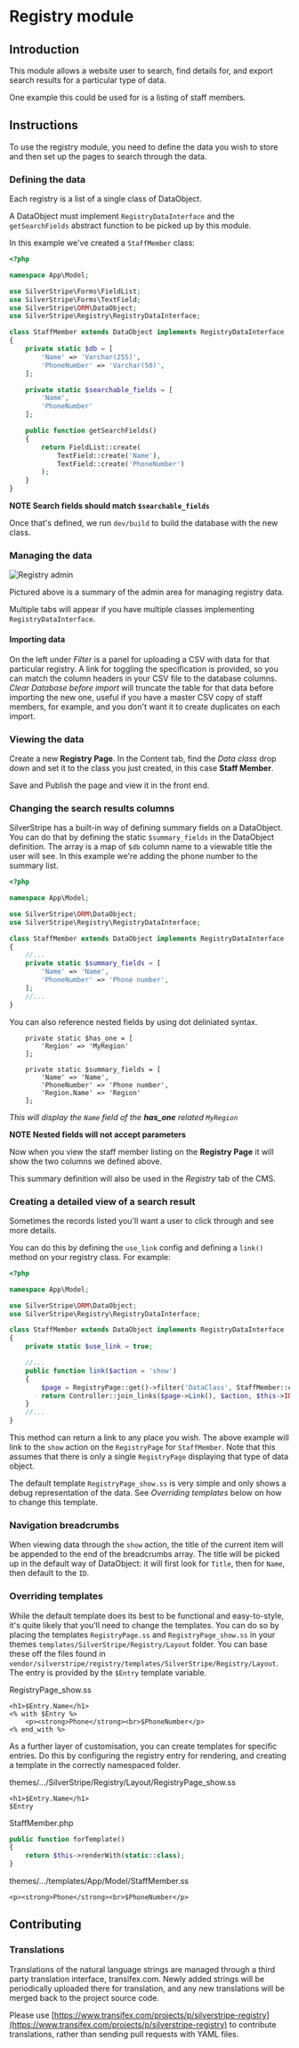 # Registry module

## Introduction

This module allows a website user to search, find details for, and export search results
for a particular type of data.

One example this could be used for is a listing of staff members.

## Instructions

To use the registry module, you need to define the data you wish to store and then set up the pages
to search through the data.

### Defining the data

Each registry is a list of a single class of DataObject.

A DataObject must implement `RegistryDataInterface` and the
`getSearchFields` abstract function to be picked up by this module.

In this example we've created a `StaffMember` class:

```php
<?php

namespace App\Model;

use SilverStripe\Forms\FieldList;
use SilverStripe\Forms\TextField;
use SilverStripe\ORM\DataObject;
use SilverStripe\Registry\RegistryDataInterface;

class StaffMember extends DataObject implements RegistryDataInterface
{
    private static $db = [
        'Name' => 'Varchar(255)',
        'PhoneNumber' => 'Varchar(50)',
    ];

    private static $searchable_fields = [
        'Name',
        'PhoneNumber'
    ];

    public function getSearchFields()
    {
        return FieldList::create(
            TextField::create('Name'),
            TextField::create('PhoneNumber')
        );
    }
}
```

**NOTE Search fields should match `$searchable_fields`**

Once that's defined, we run `dev/build` to build the database with the new class.

### Managing the data

![Registry admin](userguide/_images/registry-admin.png)

Pictured above is a summary of the admin area for managing registry data.

Multiple tabs will appear if you have multiple classes implementing `RegistryDataInterface`.

#### Importing data

On the left under *Filter* is a panel for uploading a CSV with data for that particular registry. A link
for toggling the specification is provided, so you can match the column headers in your CSV file to the
database columns. *Clear Database before import* will truncate the table for that data before importing
the new one, useful if you have a master CSV copy of staff members, for example, and you don't want it
to create duplicates on each import.

### Viewing the data

Create a new **Registry Page**. In the Content tab, find the *Data class* drop down
and set it to the class you just created, in this case **Staff Member**.

Save and Publish the page and view it in the front end.

### Changing the search results columns

SilverStripe has a built-in way of defining summary fields on a DataObject. You can do that by defining
the static `$summary_fields` in the DataObject definition. The array is a map of `$db` column name to
a viewable title the user will see. In this example we're adding the phone number to the summary list.

```php
<?php

namespace App\Model;

use SilverStripe\ORM\DataObject;
use SilverStripe\Registry\RegistryDataInterface;

class StaffMember extends DataObject implements RegistryDataInterface
{
    //...
    private static $summary_fields = [
        'Name' => 'Name',
        'PhoneNumber' => 'Phone number',
    ];
    //...
}
```

You can also reference nested fields by using dot deliniated syntax.

```
    private static $has_one = [
        'Region' => 'MyRegion'
    ];

    private static $summary_fields = [
        'Name' => 'Name',
        'PhoneNumber' => 'Phone number',
        'Region.Name' => 'Region'
    ];
```

_This will display the `Name` field of the **has_one** related `MyRegion`_

**NOTE Nested fields will not accept parameters**

Now when you view the staff member listing on the **Registry Page** it will show the two columns we
defined above.

This summary definition will also be used in the *Registry* tab of the CMS.

### Creating a detailed view of a search result

Sometimes the records listed you'll want a user to click through and see more details.

You can do this by defining the `use_link` config and defining a `link()` method on your registry class. For example:

```php
<?php

namespace App\Model;

use SilverStripe\ORM\DataObject;
use SilverStripe\Registry\RegistryDataInterface;

class StaffMember extends DataObject implements RegistryDataInterface
{
    private static $use_link = true;

    //...
    public function link($action = 'show')
    {
        $page = RegistryPage::get()->filter('DataClass', StaffMember::class)->First();
        return Controller::join_links($page->Link(), $action, $this->ID);
    }
    //...
}
```

This method can return a link to any place you wish. The above example will link to
the `show` action on the `RegistryPage` for `StaffMember`. Note that this assumes that there is
only a single `RegistryPage` displaying that type of data object.

The default template `RegistryPage_show.ss` is very simple and only shows a debug
representation of the data. See *Overriding templates* below on how to change this
template.

### Navigation breadcrumbs

When viewing data through the `show` action, the title of the current item will be appended to the
end of the breadcrumbs array. The title will be picked up in the default way of DataObject: it will
first look for `Title`, then for `Name`, then default to the `ID`.

### Overriding templates

While the default template does its best to be functional and easy-to-style, it's quite likely that
you'll need to change the templates. You can do so by placing the templates `RegistryPage.ss` and
`RegistryPage_show.ss` in your themes `templates/SilverStripe/Registry/Layout` folder. You can base these off the
files found in `vendor/silverstripe/registry/templates/SilverStripe/Registry/Layout`. The entry is provided by the `$Entry` template variable.

RegistryPage_show.ss
```
<h1>$Entry.Name</h1>
<% with $Entry %>
    <p><strong>Phone</strong><br>$PhoneNumber</p>
<% end_with %>
```

As a further layer of customisation, you can create templates for specific entries. Do this by configuring the registry entry for rendering, and creating a template in the correctly namespaced folder.

themes/.../SilverStripe/Registry/Layout/RegistryPage_show.ss
```
<h1>$Entry.Name</h1>
$Entry
```

StaffMember.php
```php
public function forTemplate()
{
    return $this->renderWith(static::class);
}
```

themes/.../templates/App/Model/StaffMember.ss
```
<p><strong>Phone</strong><br>$PhoneNumber</p>
```

## Contributing

### Translations

Translations of the natural language strings are managed through a third party translation interface, transifex.com. Newly added strings will be periodically uploaded there for translation, and any new translations will be merged back to the project source code.

Please use [https://www.transifex.com/projects/p/silverstripe-registry](https://www.transifex.com/projects/p/silverstripe-registry) to contribute translations, rather than sending pull requests with YAML files.
